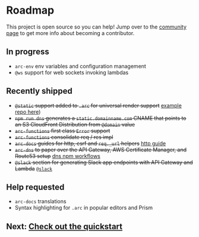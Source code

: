 # Roadmap

This project is open source so you can help! Jump over to the [community page](/intro/community) to get more info about becoming a contributor.

## In progress

- `arc-env` env variables and configuration management
- `@ws` support for web sockets invoking lambdas

## Recently shipped

- <strike>`@static` support added to `.arc` for universal render support</strike> [example repo here](https://github.com/brianleroux/arc-example-serverlessside-render-react))
- <strike>`npm run dns` generates a `static.domainname.com` CNAME that points to an S3 CloudFront Distribution from `@domain` value </strike>
- <strike>`arc-functions` first class `Error` support</strike>
- <strike>`arc-functions` consolidate req / res impl</strike>
- <strike>`arc-docs` guides for http, csrf and `req._url` helpers</strike> [http guide](/reference/http)
- <strike>`arc-dns` to paper over the API Gateway, AWS Certificate Manager, and Route53 setup</strike> [dns npm workflows](/reference/npm-run-scripts#arc-dns) 
- <strike>`@slack` section for generating Slack app endpoints with API Gateway and Lambda</strike> [`@slack`](/reference/slack)

## Help requested

- `arc-docs` translations
- Syntax highlighting for `.arc` in popular editors and Prism

## Next: [Check out the quickstart](/quickstart)
